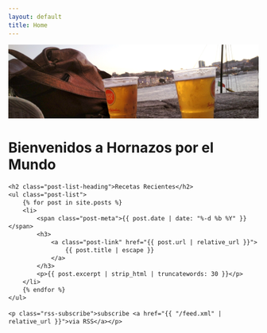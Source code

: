 ```yaml
---
layout: default
title: Home
---
```

<div class="home">
    <div class="site-cover">
        <img src="/assets/images/footerInstagram.jpg" alt="Portada del blog">
        <h1 class="site-cover-title">Bienvenidos a Hornazos por el Mundo</h1>
    </div>

    <h2 class="post-list-heading">Recetas Recientes</h2>
    <ul class="post-list">
        {% for post in site.posts %}
        <li>
            <span class="post-meta">{{ post.date | date: "%-d %b %Y" }}</span>
            <h3>
                <a class="post-link" href="{{ post.url | relative_url }}">
                    {{ post.title | escape }}
                </a>
            </h3>
            <p>{{ post.excerpt | strip_html | truncatewords: 30 }}</p>
        </li>
        {% endfor %}
    </ul>

    <p class="rss-subscribe">subscribe <a href="{{ "/feed.xml" | relative_url }}">via RSS</a></p>
</div>